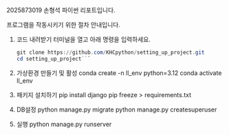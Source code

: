 
2025873019 손형석 파이썬 리포트입니다.

프로그램을 작동시키기 위한 절차 안내입니다.

1. 코드 내려받기
   터미널을 열고 아래 명령을 입력하세요.  
   ```powershell
   git clone https://github.com/KHCpython/setting_up_project.git
   cd setting_up_project```

2. 가상환경 만들기 및 활성
conda create -n ll_env python=3.12
conda activate ll_env

3. 패키지 설치하기
pip install django
pip freeze > requirements.txt

4. DB설정
python manage.py migrate
python manage.py createsuperuser

5. 실행
python manage.py runserver

